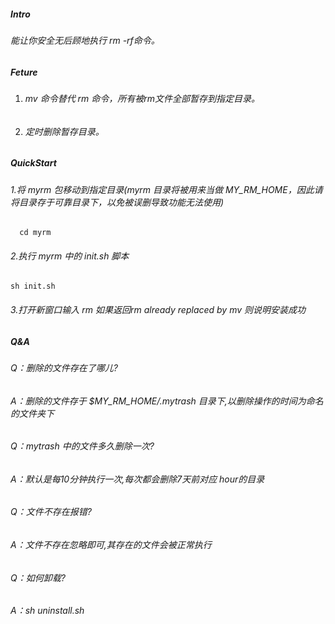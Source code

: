 ##### Intro

###### 能让你安全无后顾地执行 rm -rf命令。

##### Feture

1. ###### mv 命令替代 rm 命令，所有被rm文件全部暂存到指定目录。

2. ###### 定时删除暂存目录。

##### QuickStart

###### 1.将 myrm 包移动到指定目录(myrm 目录将被用来当做 MY_RM_HOME，因此请将目录存于可靠目录下，以免被误删导致功能无法使用)

```shell
  cd myrm
```

###### 2.执行 myrm 中的 init.sh 脚本

```shell
sh init.sh
```

###### 3.打开新窗口输入 rm 如果返回rm already replaced by mv 则说明安装成功

##### Q&A

###### Q：删除的文件存在了哪儿?

###### A：删除的文件存于 $MY_RM_HOME/.mytrash 目录下,以删除操作的时间为命名的文件夹下

###### Q：mytrash 中的文件多久删除一次?

###### A：默认是每10分钟执行一次,每次都会删除7天前对应 hour的目录

###### Q：文件不存在报错?

###### A：文件不存在忽略即可,其存在的文件会被正常执行

###### Q：如何卸载?

###### A：sh uninstall.sh
